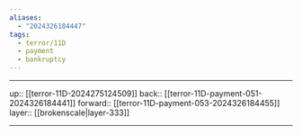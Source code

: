 ```yaml
---
aliases:
  - "2024326184447"
tags:
  - terror/11D
  - payment
  - bankruptcy
---
```




***

up:: [[terror-11D-2024275124509]]
back:: [[terror-11D-payment-051-2024326184441]]
forward:: [[terror-11D-payment-053-2024326184455]]
layer:: [[brokenscale|layer-333]]

***
